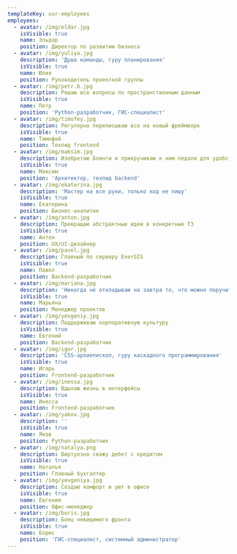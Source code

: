 ```yaml
---
templateKey: our-employees
employees:
  - avatar: /img/eldar.jpg
    isVisible: true
    name: Эльдар
    position: Директор по развитию бизнеса
  - avatar: /img/yuliya.jpg
    description: 'Душа команды, гуру планирования'
    isVisible: true
    name: Юлия
    position: Руководитель проектной группы
  - avatar: /img/petr.b.jpg
    description: Решаю все вопросы по пространственным данным
    isVisible: true
    name: Петр
    position: 'Python-разработчик, ГИС-специалист'
  - avatar: /img/timofey.jpg
    description: Регулярно переписываю все на новый фреймворк
    isVisible: true
    name: Тимофей
    position: Техлид frontend
  - avatar: /img/maksim.jpg
    description: Изобретаю Боинги и прикручиваю к ним педали для удобства пользователей
    isVisible: true
    name: Максим
    position: 'Архитектор, техлид backend'
  - avatar: /img/ekaterina.jpg
    description: 'Мастер на все руки, только код не пишу'
    isVisible: true
    name: Екатерина
    position: Бизнес-аналитик
  - avatar: /img/anton.jpg
    description: Превращаю абстрактные идеи в конкретные ТЗ
    isVisible: true
    name: Антон
    position: UX/UI-дизайнер
  - avatar: /img/pavel.jpg
    description: Главный по серверу EverGIS
    isVisible: true
    name: Павел
    position: Backend-разработчик
  - avatar: /img/mariana.jpg
    description: 'Никогда не откладываю на завтра то, что можно поручить кому-то сегодня'
    isVisible: true
    name: Марьяна
    position: Менеджер проектов
  - avatar: /img/yevgeniy.jpg
    description: Поддерживаю корпоративную культуру
    isVisible: true
    name: Евгений
    position: Backend-разработчик
  - avatar: /img/igor.jpg
    description: 'CSS-архиепископ, гуру каскадного программирования'
    isVisible: true
    name: Игорь
    position: Frontend-разработчик
  - avatar: /img/inessa.jpg
    description: Вдыхаю жизнь в интерфейсы
    isVisible: true
    name: Инесса
    position: Frontend-разработчик
  - avatar: /img/yakov.jpg
    description: ''
    isVisible: true
    name: Яков
    position: Python-разработчик
  - avatar: /img/natalya.png
    description: Виртуозно свожу дебет с кредитом
    isVisible: true
    name: Наталья
    position: Главный бухгалтер
  - avatar: /img/yevgeniya.jpg
    description: Создаю комфорт и уют в офисе
    isVisible: true
    name: Евгения
    position: Офис-менеджер
  - avatar: /img/boris.jpg
    description: Боец невидимого фронта
    isVisible: true
    name: Борис
    position: 'ГИС-специалист, системный администратор'
---
```


